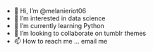 - 👋 Hi, I’m @melanieriot06
- 👀 I’m interested in data science
- 🌱 I’m currently learning Python
- 💞️ I’m looking to collaborate on tumblr themes
- 📫 How to reach me ... email me

<!---
melanieriot06/melanieriot06 is a ✨ special ✨ repository because its `README.md` (this file) appears on your GitHub profile.
You can click the Preview link to take a look at your changes.
--->
